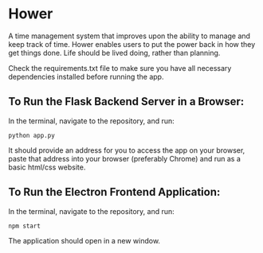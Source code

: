 # Hower
A time management system that improves upon the ability to manage and keep track of time. Hower enables users to put the power back in how they get things done. Life should be lived doing, rather than planning.

Check the requirements.txt file to make sure you have all necessary dependencies installed before running the app.

## To Run the Flask Backend Server in a Browser:

In the terminal, navigate to the repository, and run:

```
python app.py
```

It should provide an address for you to access the app on your browser, paste that address into your browser (preferably Chrome) and run as a basic html/css website.

## To Run the Electron Frontend Application:

In the terminal, navigate to the repository, and run:

```
npm start
```

The application should open in a new window.
